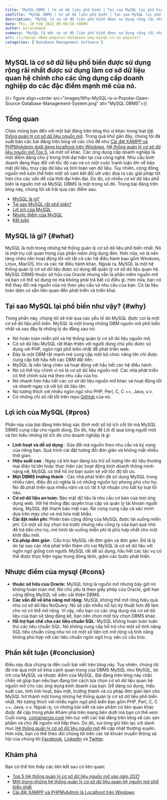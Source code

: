 ```yaml
---
title: "MySQL DBMS | Cơ sở dữ liệu phổ biến | Tại sao MySQL lại phổ biến như vậy?" 
seoTitle: "MySQL DBMS | Cơ sở dữ liệu phổ biến | Tại sao MySQL lại phổ biến như vậy?" 
description: "MySQL là cơ sở dữ liệu phổ biến được sử dụng rộng rãi nhất được áp dụng làm cơ sở dữ liệu quan hệ chính cho các ứng dụng cấp doanh nghiệp do các đặc điểm mạnh mẽ của nó." 
date: Thu, 18 Feb 2021 09:00:58 +0000
author: bilalahmed
summary: "MySQL là một cơ sở dữ liệu phổ biến được sử dụng rộng rãi nhất được sử dụng làm cơ sở dữ liệu quan hệ chính cho các ứng dụng cấp doanh nghiệp do các đặc điểm mạnh mẽ của nó." 
url: /vi/mysql-dbms-popular-database-why-mysql-is-so-popular/
categories: ['Database Management Software']
---
```


## MySQL là cơ sở dữ liệu phổ biến được sử dụng rộng rãi nhất được sử dụng làm cơ sở dữ liệu quan hệ chính cho các ứng dụng cấp doanh nghiệp do các đặc điểm mạnh mẽ của nó.

{{< figure align=center src="images/Why-MySQL-is-a-Popular-Open-Source-Database-Management-System.png" alt="MySQL DBMS">}}


## Tổng quan
Chào mừng bạn đến với một bài đăng trên blog thú vị khác trong loạt [Hệ thống quản lý cơ sở dữ liệu nguồn mở][1]. Trong quá khứ gần đây, chúng tôi đã xuất bản các bài đăng trên blog về các chủ đề như [Cài đặt XAMPP và PHPMyAdmin dưới dạng localhost trên Windows][2], [Hệ thống quản lý cơ sở dữ liệu nguồn mở Top 5][3], và một số khác. Các ứng dụng cấp doanh nghiệp là một điểm đáng chú ý trong thời đại hiện tại của công nghệ. Nhu cầu kinh doanh đang thay đổi với tốc độ cao và có một cuộc tranh luận lớn về bảo mật dữ liệu, truy cập dữ liệu và tính toàn vẹn dữ liệu. Tuy nhiên, cộng đồng nguồn mở luôn thể hiện một số cam kết đối với việc đưa ra các giải pháp tốt hơn cho các vấn đề của thời đại hiện đại. Do đó, có nhiều cơ sở dữ liệu phổ biến là nguồn mở và MySQL DBMS là một trong số đó. Trong bài đăng trên blog này, chúng tôi sẽ trải qua các điểm sau.
  * [MySQL là gì?][4]
  * [Tại sao MySQL rất phổ biến?][5]
  * [Lợi ích của MySQL][6]
  * [Nhược điểm của MySQL][7]
  * [Kết luận][8]

## MySQL là gì? {#what}

MySQL là một trong những hệ thống quản lý cơ sở dữ liệu phổ biến nhất. Nó là một trụ cột quan trọng của phần mềm ứng dụng đèn. Hơn nữa, nó là nền tảng chéo nên hoạt động tốt với tất cả các hệ điều hành bao gồm Windows, Linux, MacOS, Irix và các hệ điều hành khác. Ngoài ra, MySQL là một hệ thống quản lý cơ sở dữ liệu được sử dụng để quản lý cơ sở dữ liệu quan hệ. MySQL DBMS thuộc sở hữu của Oracle nhưng vẫn là phần mềm nguồn mở và bạn có thể sử dụng nó mà không phải trả bất cứ điều gì. Hơn nữa, bạn có thể thay đổi mã nguồn của nó theo yêu cầu và nhu cầu của bạn. Có tài liệu toàn diện có sẵn liên quan đến phát triển và triển khai.

## Tại sao MySQL lại phổ biến như vậy? {#why}

Trong phần này, chúng tôi sẽ trải qua các yếu tố do MySQL được coi là một cơ sở dữ liệu phổ biến. MySQL là một trong những DBM nguồn mở phổ biến nhất và sau đây là những lý do đằng sau nó:
  * Nó hoàn toàn miễn phí và hệ thống quản lý cơ sở dữ liệu nguồn mở.
  * Cơ sở dữ liệu MySQL rất thân thiện với người dùng chủ yếu được sử dụng với PHP, ngôn ngữ phổ biến nhất để phát triển web.
  * Đây là một DBM rất mạnh mẽ cung cấp một bộ chức năng lớn chỉ được cung cấp bởi hầu hết các DBM đắt tiền.
  * MySQL là nền tảng chéo và hoạt động với hầu hết các hệ điều hành.
  * Nó có thể tùy chỉnh vì nó là cơ sở dữ liệu nguồn mở. Các nhà phát triển có thể chỉnh sửa mã theo nhu cầu của họ.
  * Nó nhanh hơn hầu hết các cơ sở dữ liệu nguồn mở khác và hoạt động tốt và nhanh ngay cả với bộ dữ liệu lớn.
  * Nó tương thích với nhiều ngôn ngữ như PHP, Perl, C, C ++, Java, v.v.
  * Có những chỉ số rất tốt trên repo [GitHub][9] của nó.

## Lợi ích của MySQL {#pros}

Phần này của bài đăng trên blog xác định một số lợi ích cốt lõi mà MySQL DBMS cung cấp cho người dùng. Do đó, hãy để Lôi đi qua từng người một và tìm hiểu những lợi ích đó cho doanh nghiệp là gì.
* **Linh hoạt và dễ sử dụng** : Sửa đổi mã nguồn theo nhu cầu và kỳ vọng của riêng bạn. Quá trình cài đặt tương đối đơn giản và không mất nhiều thời gian.
* **Hiệu suất cao** : Ngay cả khi bạn đang lưu trữ số lượng lớn dữ liệu thương mại điện tử lớn hoặc thực hiện các hoạt động kinh doanh thông minh nặng nề, MySQL có thể hỗ trợ bạn suôn sẻ với tốc độ tối ưu.
* **Một DBMS trưởng thành** : Các nhà phát triển đã sử dụng MySQL trong nhiều năm, điều đó có nghĩa là có những nguồn lực phong phú cho họ. Nó đã phát triển qua nhiều năm và có rất ít lợi nhuận cho bất kỳ loại lỗi nào.
* **Cơ sở dữ liệu an toàn:**  Bảo mật dữ liệu là nhu cầu cơ bản của mọi ứng dụng web. Với hệ thống đặc quyền truy cập và quản lý tài khoản người dùng, MySQL đặt thanh bảo mật cao. Nó cũng cung cấp cả xác minh dựa trên máy chủ và mã hóa mật khẩu.
* **Cài đặt miễn phí:**  Phiên bản cộng đồng của MySQL được tải xuống miễn phí. Có một số tùy chọn trả trước nhưng nếu công ty của bạn quá nhỏ để trả tiền cho họ, mô hình tải xuống miễn phí là phù hợp nhất cho một khởi đầu mới.
* **Cú pháp đơn giản** : Cấu trúc MySQL rất đơn giản và đơn giản. Đó là lý do tại sao các nhà phát triển thậm chí coi MySQL là cơ sở dữ liệu với ngôn ngữ giống con người. MySQL rất dễ sử dụng, hầu hết các tác vụ có thể được thực hiện ngay trong dòng lệnh, giảm các bước phát triển.

## Nhược điểm của mysql {#cons}

* **thuộc sở hữu của Oracle:**  MySQL từng là nguồn mở nhưng bây giờ nó không hoàn toàn mở. Nó chủ yếu là theo giấy phép của Oracle, giới hạn cộng đồng MySQL về việc cải thiện DBMS.
* **Các vấn đề về khả năng mở rộng:**  MySQL không thể mở rộng hiệu quả như cơ sở dữ liệu NoQuery. Nó sẽ cần nhiều nỗ lực kỹ thuật hơn để làm cho nó có thể mở rộng. Vì vậy, nếu bạn có các ứng dụng mà cơ sở dữ liệu của bạn sẽ tăng đáng kể, bạn nên chọn một tùy chọn DBMS khác.
* **Hỗ trợ hạn chế cho các tiêu chuẩn SQL:**  MySQL không hoàn toàn tuân thủ các tiêu chuẩn SQL. Nó không cung cấp hỗ trợ cho một số tính năng SQL tiêu chuẩn cũng như nó có một số tiện ích mở rộng và tính năng không phù hợp với các tiêu chuẩn ngôn ngữ truy vấn có cấu trúc.

## Phần kết luận {#conclusion}

Điều này đưa chúng ta đến cuối bài viết trên blog này. Tuy nhiên, chúng tôi đã trải qua một số khía cạnh quan trọng của DBMS MySQL như MySQL, lợi ích của MySQL và nhược điểm của MySQL. Bài đăng trên blog này chắc chắn sẽ giúp bạn nếu bạn đang tìm cách lựa chọn cơ sở dữ liệu quan hệ nguồn mở cho các ứng dụng kinh doanh của bạn. Dễ dàng sử dụng, hiệu suất cao, tính linh hoạt, bảo mật, trưởng thành và cú pháp đơn giản làm cho MySQL trở thành một trong những hệ thống quản lý cơ sở dữ liệu phổ biến nhất. Nó tương thích với nhiều ngôn ngữ phổ biến bao gồm PHP, Perl, C, C ++, Java, v.v. Ngoài ra, có những bài viết và sản phẩm có liên quan khác được đề cập trong phần Khám phá trên mạng bên dưới mà bạn có thể xem.
Cuối cùng, [containerize.com][10] liên tục viết các bài đăng trên blog về các sản phẩm và chủ đề nguồn mở tiếp theo. Do đó, vui lòng giữ liên lạc với danh mục [Hệ thống quản lý cơ sở dữ liệu nguồn mở][11] để cập nhật thường xuyên. Hơn nữa, bạn có thể theo dõi chúng tôi trên các tài khoản truyền thông xã hội của chúng tôi [Facebook][12], [LinkedIn][13] và [Twitter][14].

## Khám phá
Bạn có thể tìm thấy các liên kết sau có liên quan:
  * [Top 5 Hệ thống quản lý cơ sở dữ liệu nguồn mở vào năm 2021][3]
  * [Một trong những hệ thống quản lý cơ sở dữ liệu quan hệ nguồn mở phổ biến nhất][15]
  * [Cài đặt XAMPP và PHPMyAdmin là Localhost trên Windows][2]



[1]: https://blog.containerize.com/category/database-management-software/
[2]: https://blog.containerize.com/database-management-software/how-to-setup-xampp-and-phpmyadmin-as-localhost-on-windows/
[3]: https://blog.containerize.com/2021/02/12/top-5-open-source-dbms-software-in-2021-mysql-and-alternatives/
[4]: #what
[5]: #why
[6]: #pros
[7]: #cons
[8]: #conclusion
[9]: https://github.com/mysql/mysql-server
[10]: https://www.containerize.com/
[11]: https://products.containerize.com/database-management-system
[12]: https://web.facebook.com/containerize
[13]: https://www.linkedin.com/company/containerize/
[14]: https://twitter.com/containerize_co
[15]: https://products.containerize.com/database-management-system/mysql
